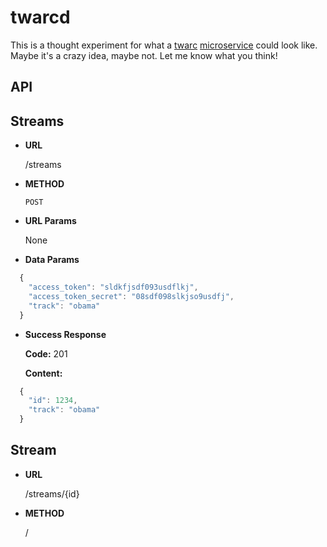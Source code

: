 # twarcd

This is a thought experiment for what a [twarc] [microservice] could look like.
Maybe it's a crazy idea, maybe not. Let me know what you think!

## API

**Streams**
-----------

* **URL**

  /streams

* **METHOD**

  `POST`

* **URL Params**

  None

* **Data Params**

```javascript
  {
    "access_token": "sldkfjsdf093usdflkj",
    "access_token_secret": "08sdf098slkjso9usdfj",
    "track": "obama"
  }
```

* **Success Response**

  **Code:** 201

  **Content:**

```javascript
  {
    "id": 1234,
    "track": "obama"
  }
```

**Stream**
----------

* **URL**
  
  /streams/{id}

* **METHOD**

  /

[twarc]: https://github.com/docnow/twarc
[microservice]: https://en.wikipedia.org/wiki/Microservices
